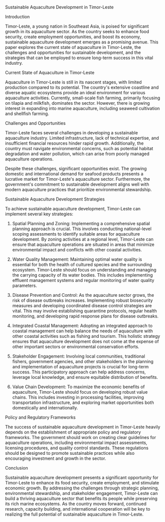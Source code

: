 Sustainable Aquaculture Development in Timor-Leste

Introduction

Timor-Leste, a young nation in Southeast Asia, is poised for significant growth in its aquaculture sector. As the country seeks to enhance food security, create employment opportunities, and boost its economy, sustainable aquaculture development emerges as a promising avenue. This paper explores the current state of aquaculture in Timor-Leste, the challenges and opportunities for sustainable development, and the strategies that can be employed to ensure long-term success in this vital industry.

Current State of Aquaculture in Timor-Leste

Aquaculture in Timor-Leste is still in its nascent stages, with limited production compared to its potential. The country's extensive coastline and diverse aquatic ecosystems provide an ideal environment for various aquaculture activities. Currently, small-scale fish farming, primarily focusing on tilapia and milkfish, dominates the sector. However, there is growing interest in expanding into marine aquaculture, including seaweed cultivation and shellfish farming.

Challenges and Opportunities

Timor-Leste faces several challenges in developing a sustainable aquaculture industry. Limited infrastructure, lack of technical expertise, and insufficient financial resources hinder rapid growth. Additionally, the country must navigate environmental concerns, such as potential habitat degradation and water pollution, which can arise from poorly managed aquaculture operations.

Despite these challenges, significant opportunities exist. The growing domestic and international demand for seafood products presents a lucrative market for Timor-Leste's aquaculture sector. Furthermore, the government's commitment to sustainable development aligns well with modern aquaculture practices that prioritize environmental stewardship.

Sustainable Aquaculture Development Strategies

To achieve sustainable aquaculture development, Timor-Leste can implement several key strategies:

1. Spatial Planning and Zoning: Implementing a comprehensive spatial planning approach is crucial. This involves conducting national-level scoping assessments to identify suitable areas for aquaculture development. By zoning activities at a regional level, Timor-Leste can ensure that aquaculture operations are situated in areas that minimize environmental impact and conflicts with other coastal activities.

2. Water Quality Management: Maintaining optimal water quality is essential for both the health of cultured species and the surrounding ecosystem. Timor-Leste should focus on understanding and managing the carrying capacity of its water bodies. This includes implementing effluent management systems and regular monitoring of water quality parameters.

3. Disease Prevention and Control: As the aquaculture sector grows, the risk of disease outbreaks increases. Implementing robust biosecurity measures and developing coordinated disease control strategies are vital. This may involve establishing quarantine protocols, regular health monitoring, and developing rapid response plans for disease outbreaks.

4. Integrated Coastal Management: Adopting an integrated approach to coastal management can help balance the needs of aquaculture with other coastal activities such as fishing and tourism. This holistic strategy ensures that aquaculture development does not come at the expense of other important sectors or environmental conservation efforts.

5. Stakeholder Engagement: Involving local communities, traditional fishers, government agencies, and other stakeholders in the planning and implementation of aquaculture projects is crucial for long-term success. This participatory approach can help address concerns, leverage local knowledge, and ensure equitable distribution of benefits.

6. Value Chain Development: To maximize the economic benefits of aquaculture, Timor-Leste should focus on developing robust value chains. This includes investing in processing facilities, improving transportation infrastructure, and exploring market opportunities both domestically and internationally.

Policy and Regulatory Frameworks

The success of sustainable aquaculture development in Timor-Leste heavily depends on the establishment of appropriate policy and regulatory frameworks. The government should work on creating clear guidelines for aquaculture operations, including environmental impact assessments, licensing procedures, and quality control standards. These regulations should be designed to promote sustainable practices while also encouraging investment and growth in the sector.

Conclusion

Sustainable aquaculture development presents a significant opportunity for Timor-Leste to enhance its food security, create employment, and stimulate economic growth. By addressing the challenges through strategic planning, environmental stewardship, and stakeholder engagement, Timor-Leste can build a thriving aquaculture sector that benefits its people while preserving its rich marine ecosystems. As the country moves forward, continued research, capacity building, and international cooperation will be key to realizing the full potential of sustainable aquaculture in Timor-Leste.